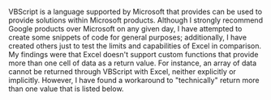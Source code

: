 VBScript is a language supported by Microsoft that provides can be used to provide solutions within Microsoft products.  Although I strongly recommend Google products over Microsoft on any given day, I have attempted to create some snippets of code for general purposes;  additionally, I have created others just to test the limits and capabilities of Excel in comparison.  My findings were that Excel doesn't support custom functions that provide more than one cell of data as a return value.  For instance, an array of data cannot be returned through VBScript with Excel, neither explicitly or implicitly.  However, I have found a workaround to "technically" return more than one value that is listed below.
